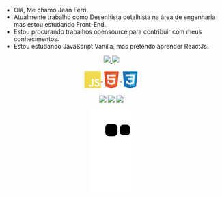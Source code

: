 -  Olá, Me chamo Jean Ferri.
-  Atualmente trabalho como Desenhista detalhista na área de engenharia mas estou estudando Front-End.
-  Estou procurando trabalhos opensource para contribuir com meus conhecimentos.
-  Estou estudando JavaScript Vanilla, mas pretendo aprender ReactJs.

<div align= 'center' style = "display = inline_block">
  <a href="https://github.com/JnFerri">
  <img height="140em" src="https://github-readme-stats.vercel.app/api?username=JnFerri&show_icons=true&theme=maroongold&include_all_commits=true&count_private=true"/>
  <img height="140em" src="https://github-readme-stats.vercel.app/api/top-langs/?username=JnFerri&layout=compact&langs_count=7&theme=maroongold"/>
</div>
  
  <div align='center' style="display: inline_block"><br>
  <img align="center" alt="Rafa-Js" height="40" width="40" src="https://raw.githubusercontent.com/devicons/devicon/master/icons/javascript/javascript-plain.svg">
  <img align="center" alt="Rafa-HTML" height="40" width="40" src="https://raw.githubusercontent.com/devicons/devicon/master/icons/html5/html5-original.svg">
  <img align="center" alt="Rafa-CSS" height="40" width="40" src="https://raw.githubusercontent.com/devicons/devicon/master/icons/css3/css3-original.svg">
  </div>
  <br>
  
<div align='center' style = "display= inline_block"> 
  <a href="https://instagram.com/jeann.ferri" target="_blank"><img src="https://img.shields.io/badge/-Instagram-%23E4405F?style=for-the-badge&logo=instagram&logoColor=white" target="_blank"></a>
  <a href = "mailto:jeanferrimh@gmail.com"><img src="https://img.shields.io/badge/-Gmail-%23333?style=for-the-badge&logo=gmail&logoColor=white" target="_blank"></a>
  <a href="https://www.linkedin.com/in/jean-ferri-9a9626198/" target="_blank"><img src="https://img.shields.io/badge/-LinkedIn-%230077B5?style=for-the-badge&logo=linkedin&logoColor=white" target="_blank"></a> 
 
  ![Snake animation](https://github.com/rafaballerini/rafaballerini/blob/output/github-contribution-grid-snake.svg)
 
</div>

<!---
JnFerri/JnFerri is a ✨ special ✨ repository because its `README.md` (this file) appears on your GitHub profile.
You can click the Preview link to take a look at your changes.
--->
